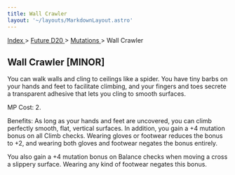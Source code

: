 ```yaml
---
title: Wall Crawler
layout: '~/layouts/MarkdownLayout.astro'
---
```


[ Index ](/) > [ Future D20 ](/future.d20.srd) > [ Mutations ](/future.d20.srd/mutations) > Wall Crawler

##  Wall Crawler [MINOR]

You can walk walls and cling to ceilings like a spider. You have tiny barbs on
your hands and feet to facilitate climbing, and your fingers and toes secrete
a transparent adhesive that lets you cling to smooth surfaces.

MP Cost: 2.

Benefits: As long as your hands and feet are uncovered, you can climb
perfectly smooth, flat, vertical surfaces. In addition, you gain a +4 mutation
bonus on all Climb checks. Wearing gloves or footwear reduces the bonus to +2,
and wearing both gloves and footwear negates the bonus entirely.

You also gain a +4 mutation bonus on Balance checks when moving a cross a
slippery surface. Wearing any kind of footwear negates this bonus.

